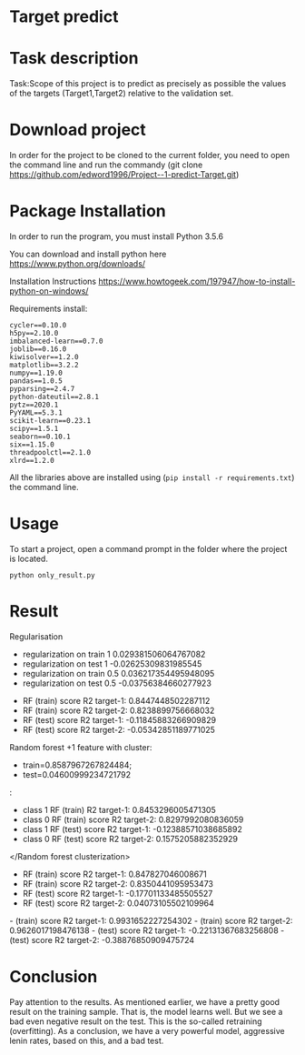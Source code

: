 # Target predict
# Task description
 Task:Scope of this project is to predict as precisely as possible the values of the targets (Target1,Target2) relative to the validation set.
 
 # Download project
 In order for the project to be cloned to the current folder, you need to open the command line and run the commandу (git clone 
 https://github.com/edword1996/Project--1-predict-Target.git)
 
# Package Installation

In order to run the program, you must install Python 3.5.6

You can download and install python here https://www.python.org/downloads/

Installation Instructions https://www.howtogeek.com/197947/how-to-install-python-on-windows/

Requirements install:
```
cycler==0.10.0
h5py==2.10.0
imbalanced-learn==0.7.0
joblib==0.16.0
kiwisolver==1.2.0
matplotlib==3.2.2
numpy==1.19.0
pandas==1.0.5
pyparsing==2.4.7
python-dateutil==2.8.1
pytz==2020.1
PyYAML==5.3.1
scikit-learn==0.23.1
scipy==1.5.1
seaborn==0.10.1
six==1.15.0
threadpoolctl==2.1.0
xlrd==1.2.0
```
All the libraries above are installed using (```pip install -r requirements.txt```) the command line.

# Usage
To start a project, open a command prompt in the folder where the project is located.
```
python only_result.py
```
# Result
Regularisation
- regularization on train 1 0.029381506064767082
- regularization on test 1 -0.02625309831985545
- regularization on train 0.5 0.036217354495948095
- regularization on test 0.5 -0.03756384660277923

<Plain random forest>
 
- RF (train) score R2 target-1:  0.8447448502287112 
- RF (train) score R2 target-2:  0.8238899756668032
- RF (test) score R2 target-1:  -0.11845883266909829 
- RF (test) score R2 target-2:  -0.05342851189771025


Random forest +1 feature with cluster: 
- train=0.8587967267824484; 
- test=0.04600999234721792

<Random forest clusterization>:
 
- class 1 RF (train) R2 target-1:  0.8453296005471305 
- class 0 RF (train) score R2 target-2:  0.8297992080836059
- class 1 RF (test) score R2 target-1:  -0.12388571038685892 
- class 0 RF (test) score R2 target-2:  0.1575205882352929
 
 
</Random forest clusterization>
<Plain random forest>
 
- RF (train) score R2 target-1:  0.847827046008671 
- RF (train) score R2 target-2:  0.8350441095953473
- RF (test) score R2 target-1:  -0.17701133485505527 
- RF (test) score R2 target-2:  0.04073105502109964


<GradientBoostingRegressor>
- (train) score R2 target-1:  0.9931652227254302 
- (train) score R2 target-2:  0.9626017198476138
- (test) score R2 target-1:  -0.22131367683256808 
- (test) score R2 target-2:  -0.38876850909475724
 

# Conclusion

Pay attention to the results. As mentioned earlier, we have a pretty good result on the training sample. That is, the model learns well.
But we see a bad even negative result on the test. This is the so-called retraining (overfitting).
As a conclusion, we have a very powerful model, aggressive lenin rates, based on this, and a bad test.
